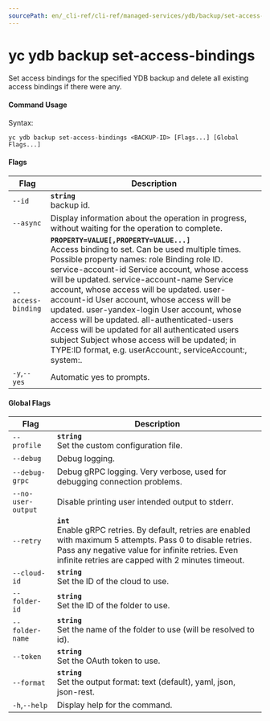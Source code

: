 ```yaml
---
sourcePath: en/_cli-ref/cli-ref/managed-services/ydb/backup/set-access-bindings.md
---
```

# yc ydb backup set-access-bindings

Set access bindings for the specified YDB backup and delete all existing access bindings if there were any.

#### Command Usage

Syntax: 

`yc ydb backup set-access-bindings <BACKUP-ID> [Flags...] [Global Flags...]`

#### Flags

| Flag | Description |
|----|----|
|`--id`|<b>`string`</b><br/> backup id.|
|`--async`| Display information about the operation in progress, without waiting for the operation to complete.|
|`--access-binding`|<b>`PROPERTY=VALUE[,PROPERTY=VALUE...]`</b><br/> Access binding to set. Can be used multiple times.  Possible property names:  role Binding role ID.  service-account-id Service account, whose access will be updated.  service-account-name Service account, whose access will be updated.  user-account-id User account, whose access will be updated.  user-yandex-login User account, whose access will be updated.  all-authenticated-users Access will be updated for all authenticated users  subject Subject whose access will be updated; in TYPE:ID format, e.g. userAccount:<ID>, serviceAccount:<ID>, system:<ID>.  |
|`-y`,`--yes`| Automatic yes to prompts.|

#### Global Flags

| Flag | Description |
|----|----|
|`--profile`|<b>`string`</b><br/>Set the custom configuration file.|
|`--debug`|Debug logging.|
|`--debug-grpc`|Debug gRPC logging. Very verbose, used for debugging connection problems.|
|`--no-user-output`|Disable printing user intended output to stderr.|
|`--retry`|<b>`int`</b><br/>Enable gRPC retries. By default, retries are enabled with maximum 5 attempts. Pass 0 to disable retries. Pass any negative value for infinite retries. Even infinite retries are capped with 2 minutes timeout.|
|`--cloud-id`|<b>`string`</b><br/>Set the ID of the cloud to use.|
|`--folder-id`|<b>`string`</b><br/>Set the ID of the folder to use.|
|`--folder-name`|<b>`string`</b><br/>Set the name of the folder to use (will be resolved to id).|
|`--token`|<b>`string`</b><br/>Set the OAuth token to use.|
|`--format`|<b>`string`</b><br/>Set the output format: text (default), yaml, json, json-rest.|
|`-h`,`--help`|Display help for the command.|
